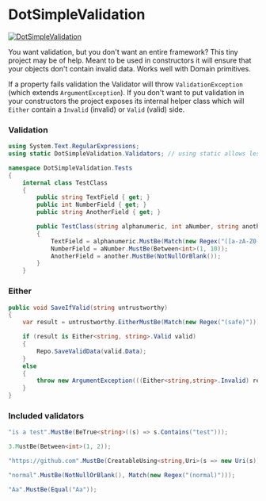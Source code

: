 # DotSimpleValidation

[![DotSimpleValidation](https://img.shields.io/nuget/v/DotSimpleValidation )](https://www.nuget.org/packages/DotSimpleValidation/)

You want validation, but you don't want an entire framework? This tiny project may be of help.
Meant to be used in constructors it will ensure that your objects don't contain invalid data. 
Works well with Domain primitives.

If a property fails validation the Validator will throw `ValidationException` (which extends `ArgumentException`). If you don't want to put validation in your constructors the project exposes its internal helper class which will `Either` contain a `Invalid` (invalid) or `Valid` (valid) side. 

### Validation

```C#
using System.Text.RegularExpressions;
using static DotSimpleValidation.Validators; // using static allows less verbose usage

namespace DotSimpleValidation.Tests
{
    internal class TestClass
    {
        public string TextField { get; }
        public int NumberField { get; }
        public string AnotherField { get; }

        public TestClass(string alphanumeric, int aNumber, string another)
        {
            TextField = alphanumeric.MustBe(Match(new Regex("([a-zA-Z0-9])")));
            NumberField = aNumber.MustBe(Between<int>(1, 10));
            AnotherField = another.MustBe(NotNullOrBlank());
        }
    }
```

### Either

```C#
public void SaveIfValid(string untrustworthy)
{
    var result = untrustworthy.EitherMustBe(Match(new Regex("(safe)")));

    if (result is Either<string, string>.Valid valid)
    {
        Repo.SaveValidData(valid.Data);
    }
    else
    {
        throw new ArgumentException(((Either<string,string>.Invalid) result).Error);    
    } 
}
```

### Included validators

```C#
"is a test".MustBe(BeTrue<string>((s) => s.Contains("test")));
```

```C#
3.MustBe(Between<int>(1, 2));
```

```C#
"https://github.com".MustBe(CreatableUsing<string,Uri>(s => new Uri(s)));
```

```C#
"normal".MustBe(NotNullOrBlank(), Match(new Regex("(normal)")));
```

```C#
"Aa".MustBe(Equal("Aa"));
```
